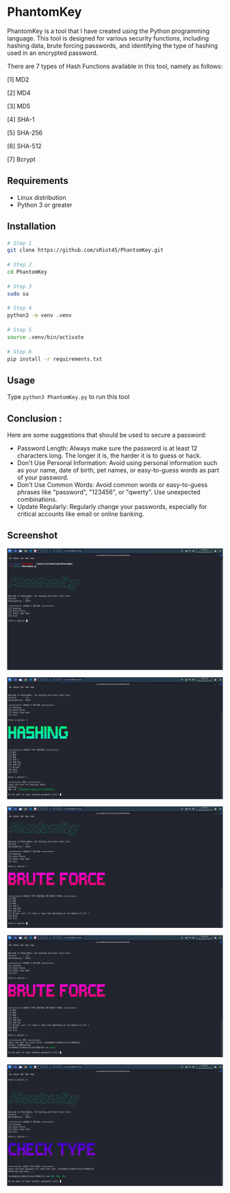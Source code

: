 # PhantomKey

PhantomKey is a tool that I have created using the Python programming language. This tool is designed for various security functions, including hashing data, brute forcing passwords, and identifying the type of hashing used in an encrypted password.


There are 7 types of Hash Functions available in this tool, namely as follows:

[1] MD2

[2] MD4

[3] MD5

[4] SHA-1

[5] SHA-256

[6] SHA-512

[7] Bcrypt


## Requirements
- Linux distribution
- Python 3 or greater

## Installation
```bash
# Step 1
git clone https://github.com/xRiot45/PhantomKey.git

# Step 2
cd PhantomKey

# Step 3
sudo su

# Step 4
python3 -m venv .venv

# Step 5
source .venv/bin/activate

# Step 6
pip install -r requirements.txt
```

## Usage
Type ```python3 PhantomKey.py``` to run this tool

## Conclusion :
Here are some suggestions that should be used to secure a password:

- Password Length: Always make sure the password is at least 12 characters long. The longer it is, the harder it is to guess or hack.
- Don't Use Personal Information: Avoid using personal information such as your name, date of birth, pet names, or easy-to-guess words as part of your password.
- Don't Use Common Words: Avoid common words or easy-to-guess phrases like "password", "123456", or "qwerty". Use unexpected combinations.
- Update Regularly: Regularly change your passwords, especially for critical accounts like email or online banking.


## Screenshot
<p align="center"><img src="./assets/image-1.png" /></p>

<p align="center"><img src="./assets/image-2.png" /></p>

<p align="center"><img src="./assets/image-3.png" /></p>

<p align="center"><img src="./assets/image-4.png" /></p>

<p align="center"><img src="./assets/image-5.png" /></p>
